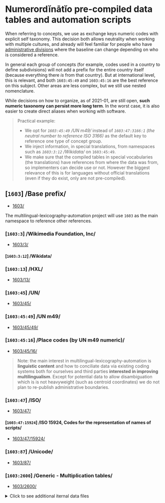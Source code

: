 # Numerordĭnātĭo pre-compiled data tables and automation scripts

When referring to concepts, we use as exchange keys numeric codes with explicit self taxonomy.
This decision both allows neutrality when working with multiple cultures, and already will feel familiar for people who have [administrative divisions](https://en.wikipedia.org/wiki/Administrative_division) where the baseline can change depending on who is considered a reference.

In general each group of concepts (for example, codes used in a country to define subdivisions) will not add a prefix for the entire country itself (because everything there _is_ from that country). But at international level, this is relevant, and both `1603:45:49` and `1603:45:16` are the best reference on this subject. Other areas are less complex, but we still use nested nomenclature.

While decisions on how to organize, as of 2021-01, are still open, **such numeric taxonomy can persist more long term**. In the worst case, it is also easier to create direct aliases when working with software.

> Practical example:
> - We opt for _`1603:45:49` /UN m49/_ instead of _`1603:47:3166:1` (the neutral number to reference ISO 3166)_ as the default key to reference one type of concept group.
> - We inject information, in special translations, from namespaces such as _`1603:3:12` /Wikidata/_ on `1603:45:49`.
> - We make sure that the compiled tables in special vocabularies (the translations) have references from where the data was from, so implementers can decide use or not. However the biggest relevance of this is for languages without official translations (even if they do exist, only are not pre-compiled).

## [`1603`] /Base prefix/
- [1603/](1603/)

The multilingual-lexicography-automation project will use `1603` as the main namespace to reference other references.

<!-- > Note: if you need to reuse data and injest full namespace, but "1603" (... todo write more, maybe cite timestamp of https://github.com/HXL-CPLP/forum/blob/master/LICENSE) -->

### [`1603:3`] /Wikimedia Foundation, Inc/
- [1603/3/](1603/3/)

#### [`1603:3:12`] /Wikidata/

### [`1603:13`] /HXL/
- [1603/13/](1603/13/)

### [`1603:45`] /UN/
- [1603/45/](1603/45/)

### [`1603:45:49`] /UN m49/
- [1603/45/49/](1603/45/49/)

### [`1603:45:16`] /Place codes (by UN m49 numeric)/
- [1603/45/16/](1603/45/16/)

> Note: the main interest in multilingual-lexicography-automation is **linguistic content** and how to conciliate data via existing coding systems both for ourselves and third parties **interested in improving multilingualism**. Except for potential data to allow disambiguation which is is not heavyweight (such as centroid coordinates) we do not plan to re-publish administrative boundaries.

### [`1603:47`] /ISO/
- [1603/47/](1603/47/)

#### [`1603:47:15924`] /ISO 15924, Codes for the representation of names of scripts/
- [1603/47/15924/](1603/47/15924/)

### [`1603:87`] /Unicode/
- [1603/87/](1603/87/)

### [`1603:2600`] /Generic - Multiplication tables/
- [1603/2600/](1603/2600/)

<details>
<summary>Click to see additional iternal data files</summary>

## [`1613`] /namespace for handcrafted data/
- [1613/](1613/)

## [`999999`] /namespace for intermediate cached files/
- [999999/](999999/)

## [`999999999`] /namespace for automation scripts/
- [999999999/](999999999/)

</details>
